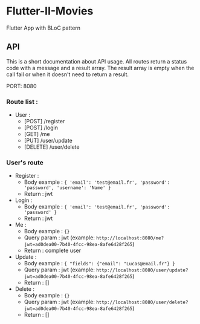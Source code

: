 # Flutter-II-Movies
Flutter App with BLoC pattern

## API

This is a short documentation about API usage.
All routes return a status code with a message and a result array.
The result array is empty when the call fail or when it doesn't need to return a result.

PORT: 8080

### Route list : 
- User :
  - [POST] /register
  - [POST] /login
  - [GET] /me
  - [PUT] /user/update
  - [DELETE] /user/delete

### User's route

- Register : 
  - Body example : ```{ 'email': 'test@email.fr', 'password': 'password', 'username': 'Name' }```
  - Return : jwt
- Login : 
  - Body example : ```{ 'email': 'test@email.fr', 'password': 'password' }```
  - Return : jwt
- Me :
  - Body example : ```{}```
  - Query param : jwt (example: ```http://localhost:8080/me?jwt=ad0dea00-7b40-4fcc-98ea-8afe6428f265```)
  - Return : complete user
- Update :
  - Body example : ```{ "fields": {"email": "Lucas@email.fr"} }```
  - Query param : jwt (example: ```http://localhost:8080/user/update?jwt=ad0dea00-7b40-4fcc-98ea-8afe6428f265```)
  - Return : []
- Delete :
  - Body example : ```{}```
  - Query param : jwt (example: ```http://localhost:8080/user/delete?jwt=ad0dea00-7b40-4fcc-98ea-8afe6428f265```)
  - Return : []
